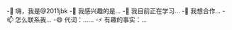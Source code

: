 -👋 嗨，我是@2011jbk
-👀 我感兴趣的是...
-🌱 我目前正在学习...
-💞️ 我想合作...
-📫 怎么联系我...
-😄 代词：......
-⚡ 有趣的事实：...

<!---
2011jbk/2011jbk是a ✨ special ✨ 存储库，因为它的“README.md”(此文件)出现在您的GitHub配置文件中。
您可以单击“预览”链接查看所做的更改。
--->
